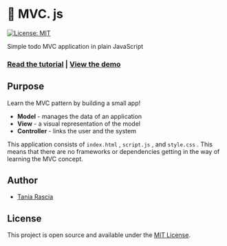 # 🔱 MVC. js
[![License: MIT](https://img.shields.io/badge/License-MIT-blue.svg)](https://opensource.org/licenses/MIT)

Simple todo MVC application in plain JavaScript

### [Read the tutorial](https://www.taniarascia.com/javascript-mvc-todo-app) | [View the demo](https://taniarascia.github.io/mvc)

## Purpose

Learn the MVC pattern by building a small app!

* **Model** - manages the data of an application
* **View** - a visual representation of the model
* **Controller** - links the user and the system

This application consists of `index.html` , `script.js` , and `style.css` . This means that there are no frameworks or dependencies getting in the way of learning the MVC concept. 

## Author

* [Tania Rascia](https://www.taniarascia.com)

## License

This project is open source and available under the [MIT License](LICENSE). 
